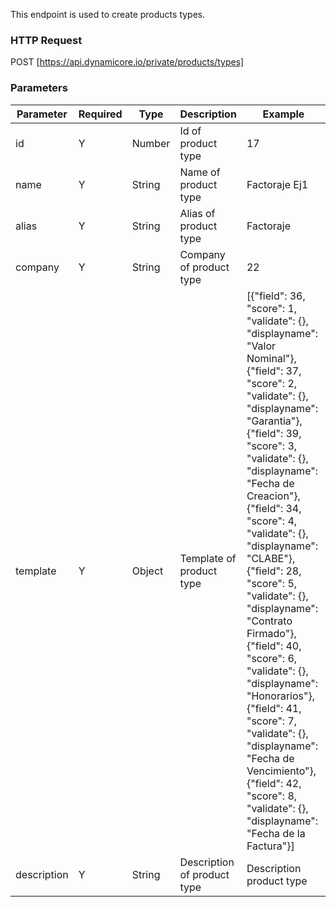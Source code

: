 This endpoint is used to create products types.
### HTTP Request

POST [https://api.dynamicore.io/private/products/types]

### Parameters

| Parameter | Required | Type | Description | Example |
| --------- | --------- | --------- | --------- |--------- |
| id | Y | Number | Id of product type | 17 |
| name | Y | String | Name of product type | Factoraje Ej1 |
| alias | Y | String | Alias of product type | Factoraje |
| company | Y | String | Company of product type| 22 |
| template | Y | Object | Template of product type | [{"field": 36, "score": 1, "validate": {}, "displayname": "Valor Nominal"}, {"field": 37, "score": 2, "validate": {}, "displayname": "Garantia"}, {"field": 39, "score": 3, "validate": {}, "displayname": "Fecha de Creacion"}, {"field": 34, "score": 4, "validate": {}, "displayname": "CLABE"}, {"field": 28, "score": 5, "validate": {}, "displayname": "Contrato Firmado"}, {"field": 40, "score": 6, "validate": {}, "displayname": "Honorarios"}, {"field": 41, "score": 7, "validate": {}, "displayname": "Fecha de Vencimiento"}, {"field": 42, "score": 8, "validate": {}, "displayname": "Fecha de la Factura"}] |
| description | Y | String | Description of product type | Description product type |